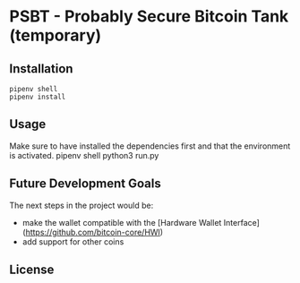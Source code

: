 # PSBT - Probably Secure Bitcoin Tank (temporary)
## Installation
    pipenv shell
    pipenv install
  
## Usage
Make sure to have installed the dependencies first and that the environment is activated.
    pipenv shell
    python3 run.py

## Future Development Goals
The next steps in the project would be:
 - make the wallet compatible with the [Hardware Wallet Interface] (https://github.com/bitcoin-core/HWI)
 - add support for other coins

## License
